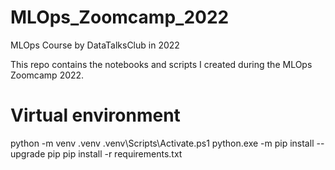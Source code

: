 # MLOps_Zoomcamp_2022
MLOps Course by DataTalksClub in 2022

This repo contains the notebooks and scripts I created during the MLOps Zoomcamp 2022.


# Virtual environment

python -m venv .venv
.venv\Scripts\Activate.ps1
python.exe -m pip install --upgrade pip
pip install -r requirements.txt